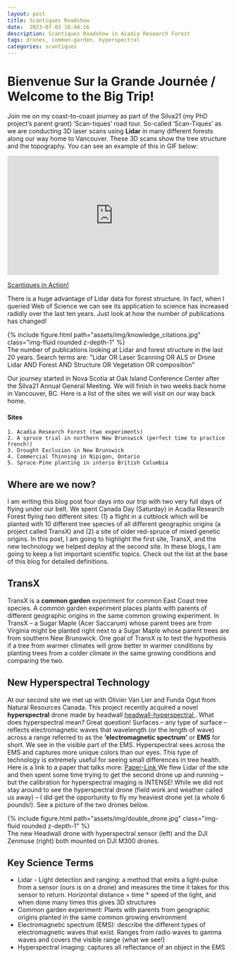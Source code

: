 ```yaml
---
layout: post
title: Scantiques Roadshow
date:  2023-07-03 16:40:16
description: Scantiques Roadshow in Acadia Research Forest
tags: drones, common-garden, hyperspectral
categories: scantiques
---
```

# Bienvenue Sur la Grande Journée / Welcome to the Big Trip! 
Join me on my coast-to-coast journey as part of the Silva21 (my PhD project’s parent grant) ‘Scan-tiques’ road tour. So-called ‘Scan-Tiques’ as we are conducting 3D laser scans using **Lidar** in many different forests along our way home to Vancouver. These 3D scans show the tree structure and the topography. You can see an example of this in GIF below: 
<iframe src="https://giphy.com/embed/r4II1ThDbD4ZgLEq3E" width="480" height="270" frameBorder="0" class="giphy-embed" allowFullScreen></iframe><p><a href="https://giphy.com/gifs/r4II1ThDbD4ZgLEq3E">Scantiques in Action!</a></p>

There is a huge advantage of Lidar data for forest structure. In fact, when I queried Web of Science we can see its application to science has increased radidly over the last ten years. Just look at how the number of publications has changed! 
<div class="row mt-3">
    <div class="col-sm mt-3 mt-md-0">
        {% include figure.html path="assets/img/knowledge_citations.jpg" class="img-fluid rounded z-depth-1" %}
    </div>
</div>
<div class="caption">
    The number of publications looking at Lidar and forest structure in the last 20 years. Search terms are: "Lidar OR Laser Scanning OR ALS or Drone Lidar AND Forest AND Structure OR Vegetation OR composition"
</div>

Our journey started in Nova Scotia at Oak Island Conference Center after the Silva21 Annual General Meeting. We will finish in two weeks back home in Vancouver, BC. Here is a list of the sites we will visit on our way back home. 
#### Sites
    1. Acadia Research Forest (two experiments)
    2. A spruce trial in northern New Brunswick (perfect time to practice french!)
    3. Drought Exclusion in New Brunswick
    4. Commercial Thinning in Nipigon, Ontario 
    5. Spruce-Pine planting in interio British Columbia

## Where are we now? 

I am writing this blog post four days into our trip with two very full days of flying under our belt. We spent Canada Day (Saturday) in Acadia Research Forest flying two different sites: (1) a flight in a cutblock which will be planted with 10 different tree species of all different geographic origins (a project called TransX) and (2) a site of older red-spruce of mixed genetic origins. In this post, I am going to highlight the first site, TransX, and the new technology we helped deploy at the second site. In these blogs, I am going to keep a list important scientific topics. Check out the list at the base of this blog for detailed definitions.

## TransX
TransX is a **common garden** experiment for common East Coast tree species. A common garden experiment places plants with parents of different geographic origins in the same common growing experiment. In TransX – a Sugar Maple (Acer Saccarum) whose parent trees are from Virginia might be planted right next to a Sugar Maple whose parent trees are from southern New Brunswick. One goal of TransX is to test the hypothesis if a tree from warmer climates will grow better in warmer conditions by planting trees from a colder climate in the same growing conditions and comparing the two. 

## New Hyperspectral Technology 
At our second site we met up with Olivier Van Lier and Funda Ogut from Natural Resources Canada. This project recently acquired a novel **hyperspectral** drone made by headwall <a href= "https://velodynelidar.com/automated-with-velodyne/headwall/"> headwall-hyperspectral </a>. What does hyperspectral mean? Great question! Surfaces – any type of surface – reflects electromagnetic waves that wavelength (or the length of wave) across a range referred to as the **‘electromagnetic spectrum’** or **EMS** for short. We see in the visible part of the EMS. Hyperspectral sees across the EMS and captures more unique colors than our eyes. This type of technology is extremely useful for seeing small differences in tree health. Here is a link to a paper that talks more: <a href="https://link.springer.com/article/10.1007/s40725-019-00096-1"> Paper-Link </a>
We flew Lidar of the site and then spent some time trying to get the second drone up and running – but the calibration for hyperspectral imaging is INTENSE! 
While we did not stay around to see the hyperspectral drone (field work and weather called us away) – I did get the opportunity to fly my heaviest drone yet (a whole 6 pounds!). See a picture of the two drones below. 

<div class="row mt-3">
    <div class="col-sm mt-3 mt-md-0">
        {% include figure.html path="assets/img/double_drone.jpg" class="img-fluid rounded z-depth-1" %}
    </div>
</div>
<div class="caption">
    The new Headwall drone with hyperspectral sensor (left) and the DJI Zenmuse (right) both mounted on DJI M300 drones.
</div>

## Key Science Terms
<ul>
    <li>Lidar - Light detection and ranging: a method that emits a light-pulse from a sensor (ours is on a drone) and measures the time it takes for this sensor to return. Horizontal distance = time * speed of the light, and when done many times this gives 3D structures </li>
    <li>Common garden experiment: Plants with parents from geographic origins planted in the same common growing environment </li>
    <li>Electromagnetic spectrum (EMS): describe the different types of electromagnetic waves that exist. Ranges from radio waves to gamma waves and covers the visible range (what we see!) </li>
    <li>Hyperspectral imaging: captures all reflectance of an object in the EMS </li>
</ul>